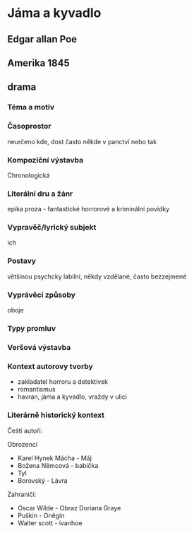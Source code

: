 # Jáma a kyvadlo
## Edgar allan Poe
## Amerika 1845
## drama

### Téma a motiv

### Časoprostor
neurčeno kde, dost často někde v panctví nebo tak
### Kompoziční výstavba
Chronologická
### Literální dru a žánr
epika proza - fantastické horrorové a kriminální povídky
### Vypravěč/lyrický subjekt
ich
### Postavy
většinou psychcky labilní, někdy vzdělané, často bezzejmené
### Vyprávěcí způsoby
oboje

### Typy promluv

### Veršová výstavba

### Kontext autorovy tvorby
* zakladatel horroru a detektivek
* romantismus
* havran, jáma a kyvadlo, vraždy v ulici
### Literárně historický kontext
Čeští autoři:

Obrozenci
* Karel Hynek Mácha - Máj
* Božena Němcová - babička
* Tyl 
* Borovský - Lávra

Zahraničí:
* Oscar Wilde - Obraz Doriana Graye 
* Puškin - Oněgin
* Walter scott - ivanhoe
